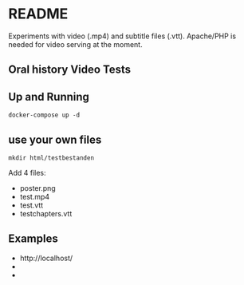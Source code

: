 # README

Experiments with video (.mp4) and subtitle files (.vtt).
Apache/PHP is needed for video serving at the moment.

## Oral history Video Tests


## Up and Running

    docker-compose up -d

## use your own files

    mkdir html/testbestanden

Add 4 files:

- poster.png
- test.mp4
- test.vtt
- testchapters.vtt



## Examples


- http://localhost/
- 
- 
